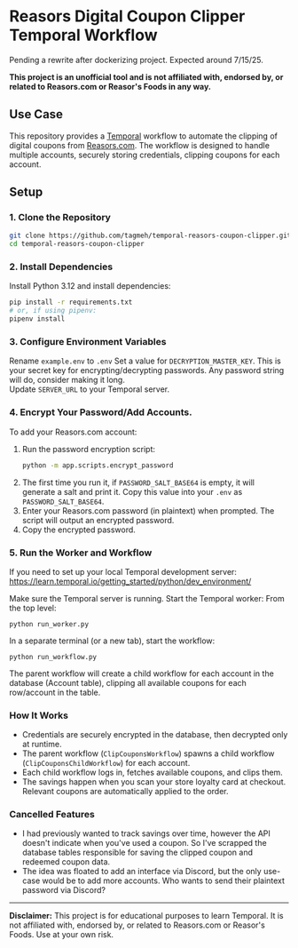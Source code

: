 # Reasors Digital Coupon Clipper Temporal Workflow

Pending a rewrite after dockerizing project. Expected around 7/15/25.

**This project is an unofficial tool and is not affiliated with, endorsed by, or related to Reasors.com or Reasor's Foods in any way.**

## Use Case

This repository provides a [Temporal](https://temporal.io/) workflow to automate the clipping of digital coupons from [Reasors.com](https://reasors.com). The workflow is designed to handle multiple accounts, securely storing credentials, clipping coupons for each account. 

## Setup

### 1. Clone the Repository

```sh
git clone https://github.com/tagmeh/temporal-reasors-coupon-clipper.git
cd temporal-reasors-coupon-clipper
````

### 2. Install Dependencies
Install Python 3.12 and install dependencies:
```sh
pip install -r requirements.txt
# or, if using pipenv:
pipenv install
```

### 3. Configure Environment Variables
Rename `example.env` to `.env`
Set a value for `DECRYPTION_MASTER_KEY`. This is your secret key for encrypting/decrypting passwords. Any password string will do, consider making it long.  
Update `SERVER_URL` to your Temporal server.

### 4. Encrypt Your Password/Add Accounts.
To add your Reasors.com account:
1. Run the password encryption script:
   ```sh
   python -m app.scripts.encrypt_password
   ```
2. The first time you run it, if `PASSWORD_SALT_BASE64` is empty, it will generate a salt and print it. Copy this value into your `.env` as `PASSWORD_SALT_BASE64`.
3. Enter your Reasors.com password (in plaintext) when prompted. The script will output an encrypted password.
4. Copy the encrypted password.


### 5. Run the Worker and Workflow
If you need to set up your local Temporal development server: https://learn.temporal.io/getting_started/python/dev_environment/

Make sure the Temporal server is running.
Start the Temporal worker:
From the top level:
```shell
python run_worker.py
```

In a separate terminal (or a new tab), start the workflow:
```shell
python run_workflow.py
```

The parent workflow will create a child workflow for each account in the database (Account table), clipping all available coupons for each row/account in the table.

### How It Works
- Credentials are securely encrypted in the database, then decrypted only at runtime.
- The parent workflow (`ClipCouponsWorkflow`) spawns a child workflow (`ClipCouponsChildWorkflow`) for each account.
- Each child workflow logs in, fetches available coupons, and clips them.
- The savings happen when you scan your store loyalty card at checkout. Relevant coupons are automatically applied to the order. 


### Cancelled Features
- I had previously wanted to track savings over time, however the API doesn't indicate when you've used a coupon. So I've scrapped the database tables responsible for saving the clipped coupon and redeemed coupon data.
- The idea was floated to add an interface via Discord, but the only use-case would be to add more accounts. Who wants to send their plaintext password via Discord?
--- 
**Disclaimer:**
This project is for educational purposes to learn Temporal. It is not affiliated with, endorsed by, or related to Reasors.com or Reasor's Foods. Use at your own risk.